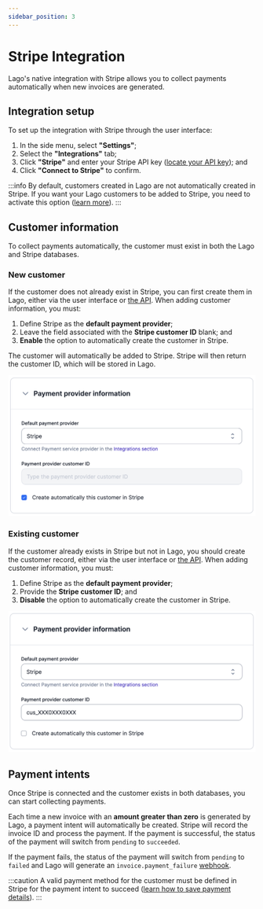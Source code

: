 ```yaml
---
sidebar_position: 3
---
```


# Stripe Integration
Lago's native integration with Stripe allows you to collect payments automatically when new invoices are generated.

## Integration setup
To set up the integration with Stripe through the user interface:
1. In the side menu, select **"Settings"**;
2. Select the **"Integrations"** tab;
3. Click **"Stripe"** and enter your Stripe API key ([locate your API key](https://support.stripe.com/questions/locate-api-keys-in-the-dashboard)); and
4. Click **"Connect to Stripe"** to confirm.

:::info
By default, customers created in Lago are not automatically created in Stripe. If you want your Lago customers to be added to Stripe, you need to activate this option ([learn more](#new-customer)).
:::

## Customer information
To collect payments automatically, the customer must exist in both the Lago and Stripe databases.

### New customer
If the customer does not already exist in Stripe, you can first create them in Lago, either via the user interface or [the API](../../api/customers/create-update-customer). When adding customer information, you must:
1. Define Stripe as the **default payment provider**;
2. Leave the field associated with the **Stripe customer ID** blank; and
3. **Enable** the option to automatically create the customer in Stripe.

The customer will automatically be added to Stripe. Stripe will then return the customer ID, which will be stored in Lago.

![Creation of a new customer with Stripe](../../../static/img/stripe-customer-new.png)

### Existing customer
If the customer already exists in Stripe but not in Lago, you should create the customer record, either via the user interface or [the API](../../api/customers/create-update-customer). When adding customer information, you must:
1. Define Stripe as the **default payment provider**;
2. Provide the **Stripe customer ID**; and
3. **Disable** the option to automatically create the customer in Stripe.

![Migration of an existing Stripe customer](../../../static/img/stripe-customer-migration.png)

## Payment intents
Once Stripe is connected and the customer exists in both databases, you can start collecting payments.

Each time a new invoice with an **amount greater than zero** is generated by Lago, a payment intent will automatically be created. Stripe will record the invoice ID and process the payment. If the payment is successful, the status of the payment will switch from `pending` to `succeeded`.

If the payment fails, the status of the payment will switch from `pending` to `failed` and Lago will generate an `invoice.payment_failure` [webhook](../../api/webhooks/messages).

:::caution
A valid payment method for the customer must be defined in Stripe for the payment intent to succeed ([learn how to save payment details](https://stripe.com/docs/payments/save-and-reuse)).
:::

